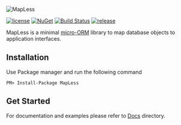 ![MapLess](https://s10.postimg.org/b9rssvf5l/Map_Less.png "MapLess")

[![license](https://img.shields.io/github/license/mashape/apistatus.svg)](LICENSE)
[![NuGet](https://img.shields.io/nuget/v/MapLess.svg)](https://www.nuget.org/packages/MapLess)
[![Build Status](https://travis-ci.org/muh00mad/MapLess.svg?branch=master)](https://travis-ci.org/muh00mad/Mapless)
[![release](https://img.shields.io/github/release/muh00mad/mapless.svg)](/muh00mad/Mapless/releases/latest)

MapLess is a minimal [micro-ORM](https://en.wikipedia.org/wiki/Object-relational_mapping/) library to map database objects to application interfaces.

## Installation
Use Package manager and run the following command
```
PM> Install-Package MapLess
```

## Get Started
For documentation and examples please refer to [Docs](docs) directory.

